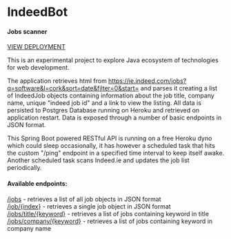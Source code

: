 # IndeedBot
#### Jobs scanner

[VIEW DEPLOYMENT](https://indeed-bot.herokuapp.com)

This is an experimental project to explore Java ecosystem of technologies for web development.

The application retrieves html from https://ie.indeed.com/jobs?q=software&l=cork&sort=date&filter=0&start=
and parses it creating a list of IndeedJob objects containing information about the job title, 
company name, unique "indeed job id" and a link to view the listing. All data is persisted to Postgres Database running on Heroku and retrieved on application restart. 
Data is exposed through a number of basic endpoints in JSON format.

This Spring Boot powered RESTful API is running on a free Heroku dyno which could sleep occasionally, it has however a scheduled task that hits the custom "/ping" endpoint in a specified time interval to keep itself awake. Another scheduled task scans Indeed.ie and updates the job list periodically.
#### Available endpoints:
[/jobs](http://indeed-bot.herokuapp.com/jobs) - retrieves a list of all job objects in JSON format <br>
[/job/{index}](http://indeed-bot.herokuapp.com/job/0) - retrieves a single job object in JSON format
[/jobs/title/{keyword}](http://indeed-bot.herokuapp.com/jobs/title/Java) - retrieves a list of jobs containing keyword in title
[/jobs/company/{keyword}](http://indeed-bot.herokuapp.com/jobs/company/Company) - retrieves a list of jobs containing keyword in company name
